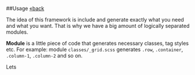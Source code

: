 ##Usage [&laquo;back](https://github.com/kalopsia/element/blob/master/docs/0_preface.md)

The idea of this framework is include and generate exactly what you need and what you want. That is why we have a big amount of logically separated modules.

**Module** is a little piece of code that generates necessary classes, tag styles etc. For example: module ``classes/_grid.scss`` generates ``.row``, ``.container``, ``.column-1``, ``.column-2`` and so on.

Lets